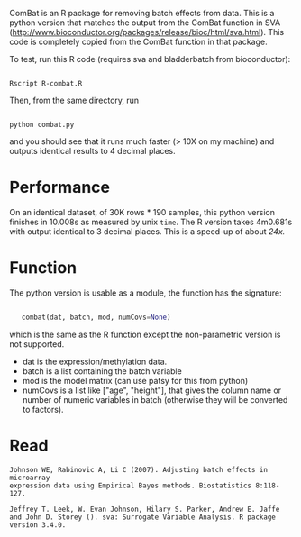 ComBat is an R package for removing batch effects from data.
This is a python version that matches the output from the ComBat function
in SVA (http://www.bioconductor.org/packages/release/bioc/html/sva.html).
This code is completely copied from the ComBat function in that package.

To test, run this R code (requires sva and bladderbatch from bioconductor):

```Shell

Rscript R-combat.R

```

Then, from the same directory, run

```Shell

python combat.py

```

and you should see that it runs much faster (> 10X on my machine) and outputs identical results
to 4 decimal places.

Performance
===========

On an identical dataset, of 30K rows * 190 samples, this python version finishes in 10.008s
as measured by unix `time`.
The R version takes 4m0.681s with output identical to 3 decimal places. This is a speed-up
of about *24x.*



Function
========

The python version is usable as a module, the function has the signature:

```Python

   combat(dat, batch, mod, numCovs=None)

```

which is the same as the R function except the non-parametric version is not supported.

 + dat is the expression/methylation data.
 + batch is a list containing the batch variable
 + mod is the model matrix (can use patsy for this from python)
 + numCovs is a list like ["age", "height"], that gives the column name or number
   of numeric variables in batch (otherwise they will be converted to factors).

Read
====

    Johnson WE, Rabinovic A, Li C (2007). Adjusting batch effects in microarray
    expression data using Empirical Bayes methods. Biostatistics 8:118-127.  

    Jeffrey T. Leek, W. Evan Johnson, Hilary S. Parker, Andrew E. Jaffe
    and John D. Storey (). sva: Surrogate Variable Analysis. R package
    version 3.4.0.

